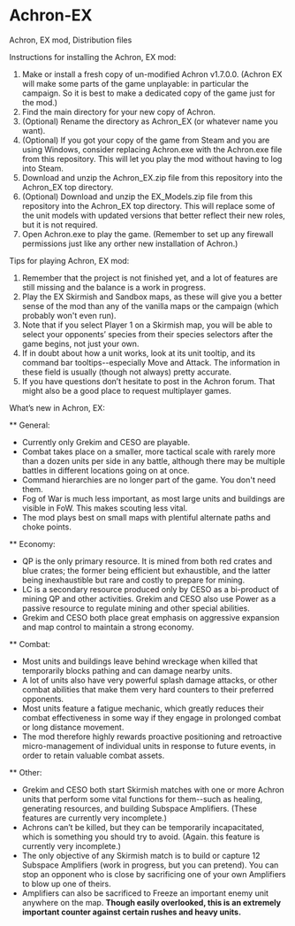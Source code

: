 # Achron-EX
Achron, EX mod, Distribution files

Instructions for installing the Achron, EX mod:
1. Make or install a fresh copy of un-modified Achron v1.7.0.0. (Achron EX will make some parts of the game unplayable: in particular the campaign. So it is best to make a dedicated copy of the game just for the mod.)
2. Find the main directory for your new copy of Achron.
3. (Optional) Rename the directory as Achron_EX (or whatever name you want).
4. (Optional) If you got your copy of the game from Steam and you are using Windows, consider replacing Achron.exe with the Achron.exe file from this repository. This will let you play the mod without having to log into Steam.
5. Download and unzip the Achron_EX.zip file from this repository into the Achron_EX top directory.
6. (Optional) Download and unzip the EX_Models.zip file from this repository into the Achron_EX top directory. This will replace some of the unit models with updated versions that better reflect their new roles, but it is not required.
7. Open Achron.exe to play the game. (Remember to set up any firewall permissions just like any orther new installation of Achron.)


Tips for playing Achron, EX mod:
1. Remember that the project is not finished yet, and a lot of features are still missing and the balance is a work in progress.
2. Play the EX Skirmish and Sandbox maps, as these will give you a better sense of the mod than any of the vanilla maps or the campaign (which probably won't even run).
3. Note that if you select Player 1 on a Skirmish map, you will be able to select your opponents’ species from their species selectors after the game begins, not just your own. 
4. If in doubt about how a unit works, look at its unit tooltip, and its command bar tooltips--especially Move and Attack. The information in these field is usually (though not always) pretty accurate.
5. If you have questions don’t hesitate to post in the Achron forum. That might also be a good place to request multiplayer games.


What’s new in Achron, EX:

** General:
* Currently only Grekim and CESO are playable.
* Combat takes place on a smaller, more tactical scale with rarely more than a dozen units per side in any battle, although there may be multiple battles in different locations going on at once.
* Command hierarchies are no longer part of the game. You don't need them.
* Fog of War is much less important, as most large units and buildings are visible in FoW. This makes scouting less vital.
* The mod plays best on small maps with plentiful alternate paths and choke points.

** Economy:
* QP is the only primary resource. It is mined from both red crates and blue crates; the former being efficient but exhaustible, and the latter being inexhaustible but rare and costly to prepare for mining.
* LC is a secondary resource produced only by CESO as a bi-product of mining QP and other activities. Grekim and CESO also use Power as a passive resource to regulate mining and other special abilities.
* Grekim and CESO both place great emphasis on aggressive expansion and map control to maintain a strong economy.

** Combat:
* Most units and buildings leave behind wreckage when killed that temporarily blocks pathing and can damage nearby units.
* A lot of units also have very powerful splash damage attacks, or other combat abilities that make them very hard counters to their preferred opponents.
* Most units feature a fatigue mechanic, which greatly reduces their combat effectiveness in some way if they engage in prolonged combat or long distance movement.
* The mod therefore highly rewards proactive positioning and retroactive micro-management of individual units in response to future events, in order to retain valuable combat assets.

** Other:
* Grekim and CESO both start Skirmish matches with one or more Achron units that perform some vital functions for them--such as healing, generating resources, and building Subspace Amplifiers. (These features are currently very incomplete.)
* Achrons can’t be killed, but they can be temporarily incapacitated, which is something you should try to avoid. (Again. this feature is currently very incomplete.)
* The only objective of any Skirmish match is to build or capture 12 Subspace Amplifiers (work in progress, but you can pretend). You can stop an opponent who is close by sacrificing one of your own Amplifiers to blow up one of theirs.
* Amplifiers can also be sacrificed to Freeze an important enemy unit anywhere on the map. **Though easily overlooked, this is an extremely important counter against certain rushes and heavy units.** 
